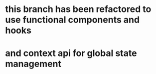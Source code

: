 # this branch has been refactored to use functional components and hooks
# and context api for global state management 
